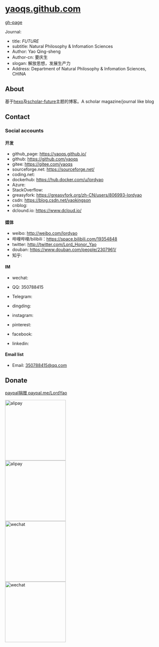 # [yaoqs.github.com](https://yaoqs.github.com)

[gh-page](https://yaoqs.github.io/yaoqs.github.com)

Journal:

+ title: *FUTURE*
+ subtitle: Natural Philosophy & Infomation Sciences
+ Author: Yao Qing-sheng
+ Author-cn: 要庆生
+ slogan: 解放思想，发展生产力
+ Address: Department of Natural Philosophy & Infomation Sciences, CHINA

## About

基于[hexo](https://github.com/hexojs/hexo)及[scholar-future](https://github.com/yaoqs/hexo-theme-scholar-future)主题的博客。A scholar magazine/journal like blog

## Contact

### Social accounts

#### 开发

+ github_page: <https://yaoqs.github.io/>
+ github: <https://github.com/yaoqs>
+ gitee: <https://gitee.com/yaoqs>
+ sourceforge.net: <https://sourceforge.net/>
+ coding.net:
+ dockerhub: <https://hub.docker.com/u/lordyao>
+ Azure:
+ StackOverflow:
+ greasyfork: <https://greasyfork.org/zh-CN/users/806993-lordyao>
+ csdn: <https://blog.csdn.net/yaokingson>
+ cnblog:
+ dclound.io: <https://www.dcloud.io/>

#### 媒体

+ weibo: <http://weibo.com/lordyao>
+ 哔哩哔哩/bilibili：<https://space.bilibili.com/19354848>
+ twitter: <http://twitter.com/Lord_Honor_Yao>
+ douban: <https://www.douban.com/people/2307961/>
+ 知乎:

#### IM

+ wechat:

+ QQ: 350788415
+ Telegram:
+ dingding:
+ instagram:
+ pinterest:
+ facebook:
+ linkedin:

#### Email list

+ Email: 350788415@qq.com

## Donate

[paypal捐赠 paypal.me/LordYao](https://www.paypal.com/cgi-bin/webscr?cmd=_xclick&business=243292490@qq.com&currency_code=USD&amount=1&return=http://yaoqs.github.com/about.html&item_name=LordYao%27s%20Blog&undefined_quantity=1)

<image alt="alipay" src="https://yaoqs.github.io/images/支付宝收款码.jpg" width="200"/><br>
<image alt="alipay" src="https://yaoqs.github.io/images/支付宝红包码.jpg" width="200"/><br>
<image alt="wechat" src="https://yaoqs.github.io/images/微信收款码.png" width="200"/><br>
<image alt="wechat" src="https://yaoqs.github.io/images/微信打赏码.png" width="200"/>


